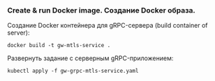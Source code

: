 ### Create & run Docker image. Создание Docker образа.    

Создание Docker контейнера для gRPC-сервера (build container of server):      

```shell script
docker build -t gw-mtls-service .
```

Развернуть задание с серверным gRPC-приложением:         

```shell script
kubectl apply -f gw-grpc-mtls-service.yaml
```
